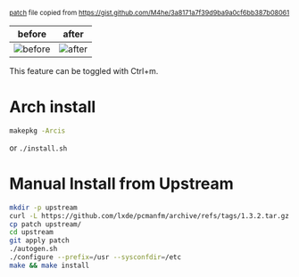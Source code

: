 <sub>[patch](patch) file copied from
https://gist.github.com/M4he/3a8171a7f39d9ba9a0cf6bb387b08061</sub>

| **before** | **after** |
|---|---|
| ![before](https://user-images.githubusercontent.com/85039141/136505135-a7e7f949-c6c2-4627-b5ef-0bf84411b6e4.png) | ![after](https://user-images.githubusercontent.com/85039141/136505152-6992f8ab-0cde-4564-bbff-535d9c698079.png) |

This feature can be toggled with Ctrl+m.

# Arch install

```sh
makepkg -Arcis
```
or
`./install.sh`


# Manual Install from Upstream
```sh
mkdir -p upstream
curl -L https://github.com/lxde/pcmanfm/archive/refs/tags/1.3.2.tar.gz | tar xvfz - --strip-components=1 -C upstream
cp patch upstream/
cd upstream
git apply patch
./autogen.sh
./configure --prefix=/usr --sysconfdir=/etc
make && make install
```

